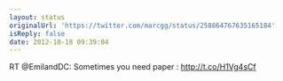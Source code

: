 ```yaml
---
layout: status
originalUrl: 'https://twitter.com/marcgg/status/258864767635165184'
isReply: false
date: 2012-10-18 09:39:04
---
```


RT @EmilandDC: Sometimes you need paper : http://t.co/H1Vg4sCf
